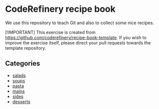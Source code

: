 # CodeRefinery recipe book

We use this repository to teach Git and also to collect
some nice recipes.

[!IMPORTANT]
This exercise is created from https://github.com/coderefinery/recipe-book-template.
If you wish to improve the exercise itself, please direct your pull requests
towards the template repository.


## Categories

- [salads](salads)
- [soups](soups)
- [pasta](pasta)
- [mains](mains)
- [sides](sides)
- [desserts](desserts)
